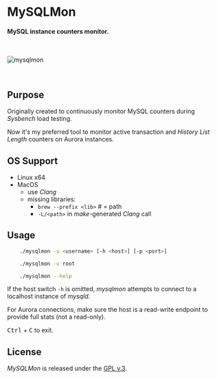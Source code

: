
# MySQLMon

#### MySQL instance counters monitor.

<br>

[1]: https://tinram.github.io/images/mysqlmon.png
![mysqlmon][1]

<br>

## Purpose

Originally created to continuously monitor MySQL counters during *Sysbench* load testing.

Now it's my preferred tool to monitor active transaction and *History List Length* counters on Aurora instances.


## OS Support

+ Linux x64
+ MacOS
    + use *Clang*
    + missing libraries:
        + `brew --prefix <lib>` # = path
        + `-L/<path>` in *make*-generated *Clang* call


## Usage

```bash
    ./mysqlmon -u <username> [-h <host>] [-p <port>]

    ./mysqlmon -u root

    ./mysqlmon --help
```

If the host switch `-h` is omitted, *mysqlmon* attempts to connect to a localhost instance of *mysqld*.

For Aurora connections, make sure the host is a read-write endpoint to provide full stats (not a read-only).


<kbd>Ctrl</kbd> + <kbd>C</kbd> to exit.


## License

*MySQLMon* is released under the [GPL v.3](https://www.gnu.org/licenses/gpl-3.0.html).
